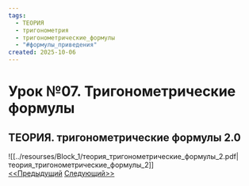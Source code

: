 ```yaml
---
tags:
  - ТЕОРИЯ
  - тригонометрия
  - тригонометрические_формулы
  - "#формулы_приведения"
created: 2025-10-06
---
```

# Урок №07. Тригонометрические формулы
## ТЕОРИЯ. тригонометрические формулы 2.0
![[../resourses/Block_1/теория_тригонометрические_формулы_2.pdf|теория_тригонометрические_формулы_2]]  
[<<Предыдущий](<Lesson 6>) [Следующий>>](<Lesson 8>)
